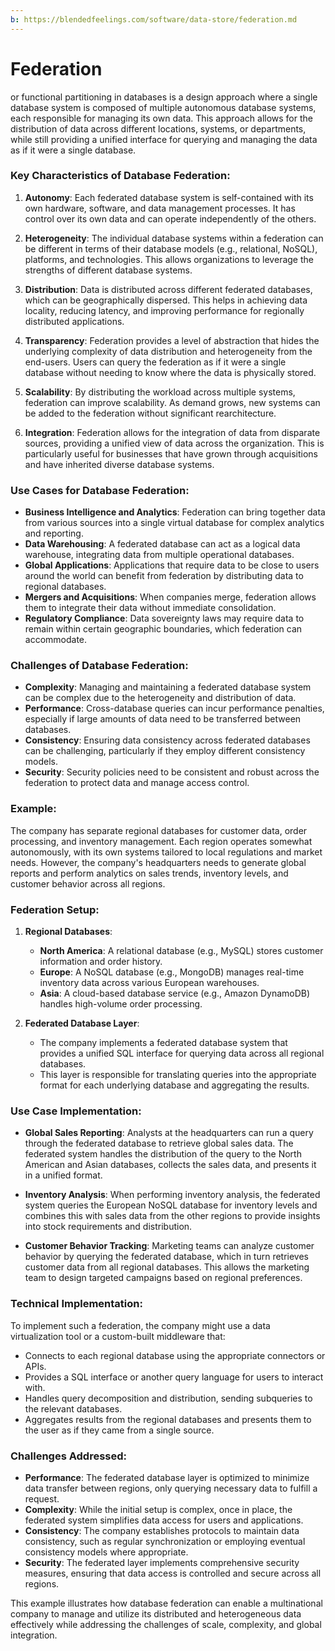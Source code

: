 ```yaml
---
b: https://blendedfeelings.com/software/data-store/federation.md
---
```


# Federation 
or functional partitioning in databases 
is a design approach where a single database system is composed of multiple autonomous database systems, each responsible for managing its own data. This approach allows for the distribution of data across different locations, systems, or departments, while still providing a unified interface for querying and managing the data as if it were a single database.

### Key Characteristics of Database Federation:

1. **Autonomy**: Each federated database system is self-contained with its own hardware, software, and data management processes. It has control over its own data and can operate independently of the others.

2. **Heterogeneity**: The individual database systems within a federation can be different in terms of their database models (e.g., relational, NoSQL), platforms, and technologies. This allows organizations to leverage the strengths of different database systems.

3. **Distribution**: Data is distributed across different federated databases, which can be geographically dispersed. This helps in achieving data locality, reducing latency, and improving performance for regionally distributed applications.

4. **Transparency**: Federation provides a level of abstraction that hides the underlying complexity of data distribution and heterogeneity from the end-users. Users can query the federation as if it were a single database without needing to know where the data is physically stored.

5. **Scalability**: By distributing the workload across multiple systems, federation can improve scalability. As demand grows, new systems can be added to the federation without significant rearchitecture.

6. **Integration**: Federation allows for the integration of data from disparate sources, providing a unified view of data across the organization. This is particularly useful for businesses that have grown through acquisitions and have inherited diverse database systems.

### Use Cases for Database Federation:

- **Business Intelligence and Analytics**: Federation can bring together data from various sources into a single virtual database for complex analytics and reporting.
- **Data Warehousing**: A federated database can act as a logical data warehouse, integrating data from multiple operational databases.
- **Global Applications**: Applications that require data to be close to users around the world can benefit from federation by distributing data to regional databases.
- **Mergers and Acquisitions**: When companies merge, federation allows them to integrate their data without immediate consolidation.
- **Regulatory Compliance**: Data sovereignty laws may require data to remain within certain geographic boundaries, which federation can accommodate.

### Challenges of Database Federation:

- **Complexity**: Managing and maintaining a federated database system can be complex due to the heterogeneity and distribution of data.
- **Performance**: Cross-database queries can incur performance penalties, especially if large amounts of data need to be transferred between databases.
- **Consistency**: Ensuring data consistency across federated databases can be challenging, particularly if they employ different consistency models.
- **Security**: Security policies need to be consistent and robust across the federation to protect data and manage access control.

### Example:

The company has separate regional databases for customer data, order processing, and inventory management. Each region operates somewhat autonomously, with its own systems tailored to local regulations and market needs. However, the company's headquarters needs to generate global reports and perform analytics on sales trends, inventory levels, and customer behavior across all regions.

### Federation Setup:

1. **Regional Databases**:
   - **North America**: A relational database (e.g., MySQL) stores customer information and order history.
   - **Europe**: A NoSQL database (e.g., MongoDB) manages real-time inventory data across various European warehouses.
   - **Asia**: A cloud-based database service (e.g., Amazon DynamoDB) handles high-volume order processing.

2. **Federated Database Layer**:
   - The company implements a federated database system that provides a unified SQL interface for querying data across all regional databases.
   - This layer is responsible for translating queries into the appropriate format for each underlying database and aggregating the results.

### Use Case Implementation:

- **Global Sales Reporting**: Analysts at the headquarters can run a query through the federated database to retrieve global sales data. The federated system handles the distribution of the query to the North American and Asian databases, collects the sales data, and presents it in a unified format.

- **Inventory Analysis**: When performing inventory analysis, the federated system queries the European NoSQL database for inventory levels and combines this with sales data from the other regions to provide insights into stock requirements and distribution.

- **Customer Behavior Tracking**: Marketing teams can analyze customer behavior by querying the federated database, which in turn retrieves customer data from all regional databases. This allows the marketing team to design targeted campaigns based on regional preferences.

### Technical Implementation:

To implement such a federation, the company might use a data virtualization tool or a custom-built middleware that:
- Connects to each regional database using the appropriate connectors or APIs.
- Provides a SQL interface or another query language for users to interact with.
- Handles query decomposition and distribution, sending subqueries to the relevant databases.
- Aggregates results from the regional databases and presents them to the user as if they came from a single source.

### Challenges Addressed:

- **Performance**: The federated database layer is optimized to minimize data transfer between regions, only querying necessary data to fulfill a request.
- **Complexity**: While the initial setup is complex, once in place, the federated system simplifies data access for users and applications.
- **Consistency**: The company establishes protocols to maintain data consistency, such as regular synchronization or employing eventual consistency models where appropriate.
- **Security**: The federated layer implements comprehensive security measures, ensuring that data access is controlled and secure across all regions.

This example illustrates how database federation can enable a multinational company to manage and utilize its distributed and heterogeneous data effectively while addressing the challenges of scale, complexity, and global integration.
